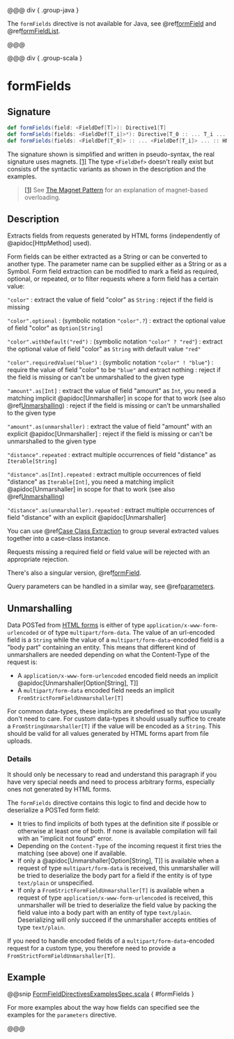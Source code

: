 @@@ div { .group-java }

The `formFields` directive is not available for Java, see @ref[formField](formField.md) and @ref[formFieldList](formFieldSeq.md).

@@@

@@@ div { .group-scala }
# formFields

## Signature

```scala
def formFields(field: <FieldDef[T]>): Directive1[T]
def formFields(fields: <FieldDef[T_i]>*): Directive[T_0 :: ... T_i ... :: HNil]
def formFields(fields: <FieldDef[T_0]> :: ... <FieldDef[T_i]> ... :: HNil): Directive[T_0 :: ... T_i ... :: HNil]
```

The signature shown is simplified and written in pseudo-syntax, the real signature uses magnets. <a id="^1" href="#1">[1]</a> The type
`<FieldDef>` doesn't really exist but consists of the syntactic variants as shown in the description and the examples.

> <a id="1" href="#^1">[1]</a> See [The Magnet Pattern](http://spray.io/blog/2012-12-13-the-magnet-pattern/) for an explanation of magnet-based overloading.

## Description

Extracts fields from requests generated by HTML forms (independently of @apidoc[HttpMethod] used).

Form fields can be either extracted as a String or can be converted to another type. The parameter name
can be supplied either as a String or as a Symbol. Form field extraction can be modified to mark a field
as required, optional, or repeated, or to filter requests where a form field has a certain value:

`"color"`
: extract the value of field "color" as `String`
: reject if the field is missing

`"color".optional`
: (symbolic notation `"color".?`)
: extract the optional value of field "color" as `Option[String]`

`"color".withDefault("red")`
: (symbolic notation `"color" ? "red"`)
: extract the optional value of field "color" as `String` with default value `"red"`

`"color".requiredValue("blue")`
: (symbolic notation `"color" ! "blue"`)
: require the value of field "color" to be `"blue"` and extract nothing
: reject if the field is missing or can't be unmarshalled to the given type

`"amount".as[Int]`
: extract the value of field "amount" as `Int`, you need a matching implicit @apidoc[Unmarshaller] in scope for that to work
(see also @ref[Unmarshalling](../../../common/unmarshalling.md))
: reject if the field is missing or can't be unmarshalled to the given type

`"amount".as(unmarshaller)`
: extract the value of field "amount" with an explicit @apidoc[Unmarshaller]
: reject if the field is missing or can't be unmarshalled to the given type

`"distance".repeated`
: extract multiple occurrences of field "distance" as `Iterable[String]`

`"distance".as[Int].repeated`
: extract multiple occurrences of field "distance" as `Iterable[Int]`, you need a matching implicit @apidoc[Unmarshaller] in scope for that to work
(see also @ref[Unmarshalling](../../../common/unmarshalling.md))

`"distance".as(unmarshaller).repeated`
: extract multiple occurrences of field "distance" with an explicit @apidoc[Unmarshaller]


You can use @ref[Case Class Extraction](../../case-class-extraction.md) to group several extracted values together into a case-class
instance.

Requests missing a required field or field value will be rejected with an appropriate rejection.

There's also a singular version, @ref[formField](formField.md).

Query parameters can be handled in a similar way, see @ref[parameters](../parameter-directives/parameters.md).

## Unmarshalling

Data POSTed from [HTML forms](https://www.w3.org/TR/html401/interact/forms.html#h-17.13.4) is either of type `application/x-www-form-urlencoded` or of type
`multipart/form-data`. The value of an url-encoded field is a `String` while the value of a
`multipart/form-data`-encoded field is a "body part" containing an entity. This means that different kind of unmarshallers are needed depending
on what the Content-Type of the request is:

>
 * A `application/x-www-form-urlencoded` encoded field needs an implicit @apidoc[Unmarshaller[Option[String], T]]
 * A `multipart/form-data` encoded field needs an implicit `FromStrictFormFieldUnmarshaller[T]`

For common data-types, these implicits are predefined so that you usually don't need to care. For custom data-types it
should usually suffice to create a `FromStringUnmarshaller[T]` if the value will be encoded as a `String`.
This should be valid for all values generated by HTML forms apart from file uploads.

### Details

It should only be necessary to read and understand this paragraph if you have very special needs and need to process
arbitrary forms, especially ones not generated by HTML forms.

The `formFields` directive contains this logic to find and decide how to deserialize a POSTed form field:

>
 * It tries to find implicits of both types at the definition site if possible or otherwise at least one of both. If
none is available compilation will fail with an "implicit not found" error.
 * Depending on the `Content-Type` of the incoming request it first tries the matching (see above) one if available.
 * If only a @apidoc[Unmarshaller[Option[String], T]] is available when a request of type `multipart/form-data` is
received, this unmarshaller will be tried to deserialize the body part for a field if the entity is of type
`text/plain` or unspecified.
 * If only a `FromStrictFormFieldUnmarshaller[T]` is available when a request of type
`application/x-www-form-urlencoded` is received, this unmarshaller will be tried to deserialize the field value by
packing the field value into a body part with an entity of type `text/plain`. Deserializing will only succeed if
the unmarshaller accepts entities of type `text/plain`.

If you need to handle encoded fields of a `multipart/form-data`-encoded request for a custom type, you therefore need
to provide a `FromStrictFormFieldUnmarshaller[T]`.

## Example

@@snip [FormFieldDirectivesExamplesSpec.scala](/docs/src/test/scala/docs/http/scaladsl/server/directives/FormFieldDirectivesExamplesSpec.scala) { #formFields }

For more examples about the way how fields can specified see the examples for the `parameters` directive.

@@@
